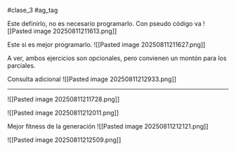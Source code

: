 #clase_3 #ag_tag 


Este definirlo, no es necesario programarlo. Con pseudo código va
![[Pasted image 20250811211613.png]]

Este si es mejor programarlo.
![[Pasted image 20250811211627.png]]


A ver, ambos ejercicios son opcionales, pero convienen un montón para los parciales.

Consulta adicional
![[Pasted image 20250811212933.png]]

---

![[Pasted image 20250811211728.png]]

![[Pasted image 20250811212011.png]]

Mejor fitness de la generación
![[Pasted image 20250811212121.png]]

![[Pasted image 20250811212509.png]]

